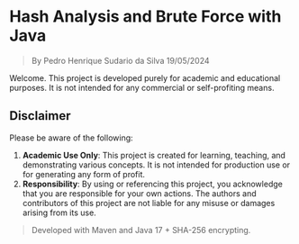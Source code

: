 # Hash Analysis and Brute Force with Java
> By Pedro Henrique Sudario da Silva
> 19/05/2024

Welcome. This project is developed purely for academic and educational purposes. It is not intended for any commercial or self-profiting means.

## Disclaimer

Please be aware of the following:

1. **Academic Use Only**: This project is created for learning, teaching, and demonstrating various concepts. It is not intended for production use or for generating any form of profit.
2. **Responsibility**: By using or referencing this project, you acknowledge that you are responsible for your own actions. The authors and contributors of this project are not liable for any misuse or damages arising from its use.


> Developed with Maven and Java 17 + SHA-256 encrypting.
